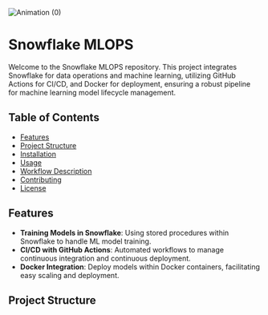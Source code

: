
![Animation (0)](https://github.com/user-attachments/assets/c999a97b-5d24-4d28-8537-80f23ad9895a)





# Snowflake MLOPS

Welcome to the Snowflake MLOPS repository. This project integrates Snowflake for data operations and machine learning, utilizing GitHub Actions for CI/CD, and Docker for deployment, ensuring a robust pipeline for machine learning model lifecycle management.

## Table of Contents

- [Features](#features)
- [Project Structure](#project-structure)
- [Installation](#installation)
- [Usage](#usage)
- [Workflow Description](#workflow-description)
- [Contributing](#contributing)
- [License](#license)

## Features

- **Training Models in Snowflake**: Using stored procedures within Snowflake to handle ML model training.
- **CI/CD with GitHub Actions**: Automated workflows to manage continuous integration and continuous deployment.
- **Docker Integration**: Deploy models within Docker containers, facilitating easy scaling and deployment.

## Project Structure


